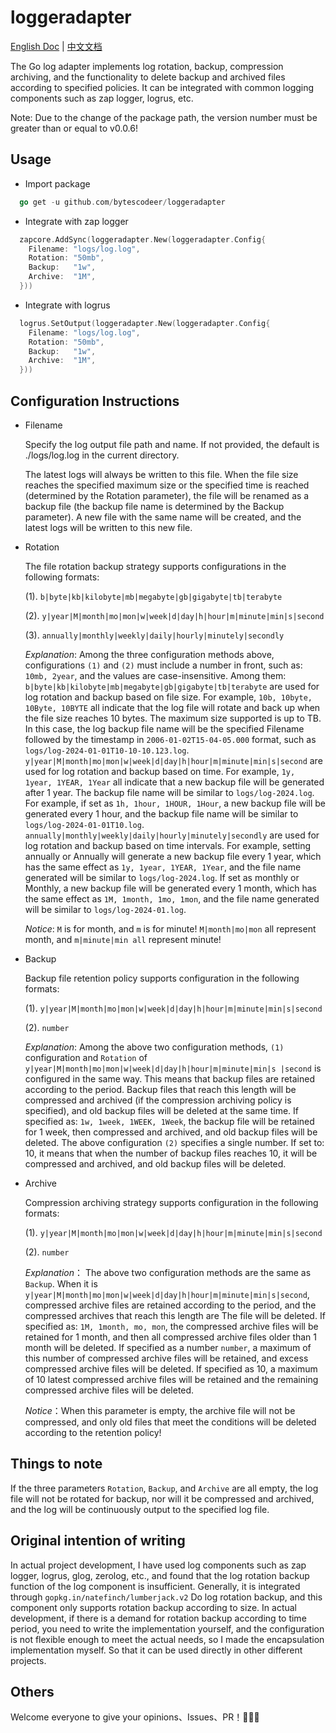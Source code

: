 # loggeradapter

[English Doc](README.md) | [中文文档](README_zh-CN.md)

The Go log adapter implements log rotation, backup, compression archiving,
and the functionality to delete backup and archived files according to specified policies.
It can be integrated with common logging components such as zap logger, logrus, etc.

Note: Due to the change of the package path, the version number must be greater than or equal to v0.0.6!

## Usage

-   Import package

```go
  go get -u github.com/bytescodeer/loggeradapter
```

-   Integrate with zap logger

```go
  zapcore.AddSync(loggeradapter.New(loggeradapter.Config{
	Filename: "logs/log.log",
	Rotation: "50mb",
	Backup:   "1w",
	Archive:  "1M",
  }))
```

-   Integrate with logrus

```go
  logrus.SetOutput(loggeradapter.New(loggeradapter.Config{
    Filename: "logs/log.log",
    Rotation: "50mb",
    Backup:   "1w",
    Archive:  "1M",
  }))
```

## Configuration Instructions

-   Filename

    Specify the log output file path and name. If not provided, the default is ./logs/log.log in the current directory.

    The latest logs will always be written to this file. When the file size reaches the specified maximum size or
    the specified time is reached (determined by the Rotation parameter), the file will be renamed as a backup file
    (the backup file name is determined by the Backup parameter). A new file with the same name will be created,
    and the latest logs will be written to this new file.

-   Rotation

    The file rotation backup strategy supports configurations in the following formats:

    (1). `b|byte|kb|kilobyte|mb|megabyte|gb|gigabyte|tb|terabyte`

    (2). `y|year|M|month|mo|mon|w|week|d|day|h|hour|m|minute|min|s|second`

    (3). `annually|monthly|weekly|daily|hourly|minutely|secondly`

    _Explanation_: Among the three configuration methods above, configurations `(1)` and `(2)` must include a number in front,
    such as: `10mb, 2year`, and the values are case-insensitive. Among them:
    `b|byte|kb|kilobyte|mb|megabyte|gb|gigabyte|tb|terabyte` are used for log rotation and backup based on file size.
    For example, `10b, 10byte, 10Byte, 10BYTE` all indicate that the log file will rotate and back up when the file size reaches 10 bytes.
    The maximum size supported is up to TB. In this case,
    the log backup file name will be the specified Filename followed by the timestamp in `2006-01-02T15-04-05.000` format,
    such as `logs/log-2024-01-01T10-10-10.123.log`.
    `y|year|M|month|mo|mon|w|week|d|day|h|hour|m|minute|min|s|second` are used for log rotation and backup based on time. For example, `1y, 1year, 1YEAR, 1Year`
    all indicate that a new backup file will be generated after 1 year. The backup file name will be similar to `logs/log-2024.log`. For example,
    if set as `1h, 1hour, 1HOUR, 1Hour`, a new backup file will be generated every 1 hour,
    and the backup file name will be similar to `logs/log-2024-01-01T10.log`.
    `annually|monthly|weekly|daily|hourly|minutely|secondly` are used for log rotation and backup based on time intervals. For example,
    setting annually or Annually will generate a new backup file every 1 year, which has the same effect as `1y, 1year, 1YEAR, 1Year`,
    and the file name generated will be similar to `logs/log-2024.log`. If set as monthly or Monthly, a new backup file will be generated every 1 month,
    which has the same effect as `1M, 1month, 1mo, 1mon`, and the file name generated will be similar to `logs/log-2024-01.log`.

    _Notice_: `M` is for month, and `m` is for minute! `M|month|mo|mon` all represent month, and `m|minute|min all` represent minute!

-   Backup

    Backup file retention policy supports configuration in the following formats:

    (1). `y|year|M|month|mo|mon|w|week|d|day|h|hour|m|minute|min|s|second`

    (2). `number`

    _Explanation_: Among the above two configuration methods, `(1)` configuration and `Rotation` of
    `y|year|M|month|mo|mon|w|week|d|day|h|hour|m|minute|min|s |second` is configured in the same way.
    This means that backup files are retained according to the period.
    Backup files that reach this length will be compressed and archived
    (if the compression archiving policy is specified), and old backup files will be deleted at the same time.
    If specified as: `1w, 1week, 1WEEK, 1Week`, the backup file will be retained for 1 week,
    then compressed and archived, and old backup files will be deleted.
    The above configuration `(2)` specifies a single number. If set to: 10,
    it means that when the number of backup files reaches 10,
    it will be compressed and archived, and old backup files will be deleted.

-   Archive

    Compression archiving strategy supports configuration in the following formats:

    (1). `y|year|M|month|mo|mon|w|week|d|day|h|hour|m|minute|min|s|second`

    (2). `number`

    _Explanation_： The above two configuration methods are the same as `Backup`.
    When it is `y|year|M|month|mo|mon|w|week|d|day|h|hour|m|minute|min|s|second`,
    compressed archive files are retained according to the period,
    and the compressed archives that reach this length are The file will be deleted.
    If specified as: `1M, 1month, mo, mon`, the compressed archive files will be retained for 1 month,
    and then all compressed archive files older than 1 month will be deleted.
    If specified as a number `number`, a maximum of this number of compressed archive files will be retained,
    and excess compressed archive files will be deleted. If specified as 10,
    a maximum of 10 latest compressed archive files will be retained and the remaining compressed archive files will be deleted.

    _Notice_：When this parameter is empty, the archive file will not be compressed, and only old files that meet the conditions will be deleted according to the retention policy!

## Things to note

If the three parameters `Rotation`, `Backup`, and `Archive` are all empty, the log file will not be rotated for backup,
nor will it be compressed and archived, and the log will be continuously output to the specified log file.

## Original intention of writing

In actual project development, I have used log components such as zap logger, logrus, glog, zerolog, etc.,
and found that the log rotation backup function of the log component is insufficient. Generally,
it is integrated through `gopkg.in/natefinch/lumberjack.v2` Do log rotation backup, and this component only supports rotation backup according to size.
In actual development, if there is a demand for rotation backup according to time period, you need to write the implementation yourself,
and the configuration is not flexible enough to meet the actual needs, so I made the encapsulation implementation myself.
So that it can be used directly in other different projects.

## Others

Welcome everyone to give your opinions、Issues、PR！🤝👊🫶
